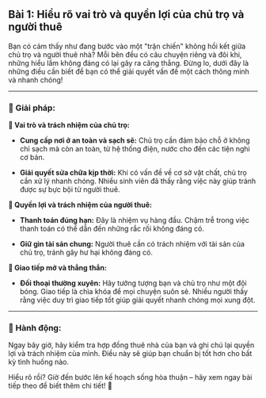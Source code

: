 ## Bài 1: Hiểu rõ vai trò và quyền lợi của chủ trọ và người thuê

Bạn có cảm thấy như đang bước vào một "trận chiến" không hồi kết giữa chủ trọ và người thuê nhà? Mỗi bên đều có câu chuyện riêng và đôi khi, những hiểu lầm không đáng có lại gây ra căng thẳng. Đừng lo, dưới đây là những điều cần biết để bạn có thể giải quyết vấn đề một cách thông minh và nhanh chóng!

---

### 📌 Giải pháp:

**🔹 Vai trò và trách nhiệm của chủ trọ:**
- **Cung cấp nơi ở an toàn và sạch sẽ:** Chủ trọ cần đảm bảo chỗ ở không chỉ sạch mà còn an toàn, từ hệ thống điện, nước cho đến các tiện nghi cơ bản.
  
- **Giải quyết sửa chữa kịp thời:** Khi có vấn đề về cơ sở vật chất, chủ trọ cần xử lý nhanh chóng. Nhiều sinh viên đã thấy rằng việc này giúp tránh được sự bực bội từ người thuê.

**🔹 Quyền lợi và trách nhiệm của người thuê:**
- **Thanh toán đúng hạn:** Đây là nhiệm vụ hàng đầu. Chậm trễ trong việc thanh toán có thể dẫn đến những rắc rối không đáng có.

- **Giữ gìn tài sản chung:** Người thuê cần có trách nhiệm với tài sản của chủ trọ, tránh gây hư hại không đáng có.

**🔹 Giao tiếp mở và thẳng thắn:**
- **Đối thoại thường xuyên:** Hãy tưởng tượng bạn và chủ trọ như một đội bóng. Giao tiếp là chìa khóa để mọi chuyện suôn sẻ. Nhiều người thấy rằng việc duy trì giao tiếp tốt giúp giải quyết nhanh chóng mọi xung đột.

---

### 🚀 Hành động:

Ngay bây giờ, hãy kiểm tra hợp đồng thuê nhà của bạn và ghi chú lại quyền lợi và trách nhiệm của mình. Điều này sẽ giúp bạn chuẩn bị tốt hơn cho bất kỳ tình huống nào.

Hiểu rõ rồi? Giờ đến bước lên kế hoạch sống hòa thuận – hãy xem ngay bài tiếp theo để biết thêm chi tiết! 🏡
